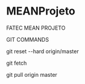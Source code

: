 # MEANProjeto
FATEC MEAN PROJETO

GIT COMMANDS

git reset --hard origin/master

git fetch

git pull origin master

